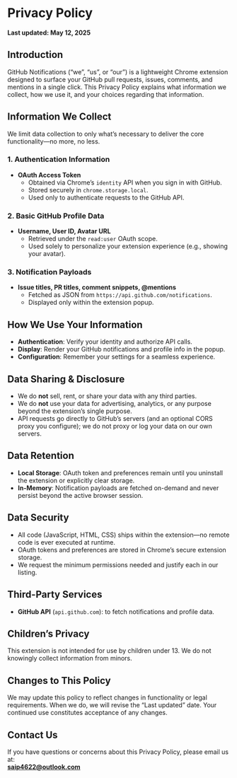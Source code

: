 # Privacy Policy

**Last updated: May 12, 2025**

## Introduction  
GitHub Notifications (“we”, “us”, or “our”) is a lightweight Chrome extension designed to surface your GitHub pull requests, issues, comments, and mentions in a single click. This Privacy Policy explains what information we collect, how we use it, and your choices regarding that information.

## Information We Collect  
We limit data collection to only what’s necessary to deliver the core functionality—no more, no less.

### 1. Authentication Information  
- **OAuth Access Token**  
  - Obtained via Chrome’s `identity` API when you sign in with GitHub.  
  - Stored securely in `chrome.storage.local`.  
  - Used only to authenticate requests to the GitHub API.  

### 2. Basic GitHub Profile Data  
- **Username, User ID, Avatar URL**  
  - Retrieved under the `read:user` OAuth scope.  
  - Used solely to personalize your extension experience (e.g., showing your avatar).

### 3. Notification Payloads  
- **Issue titles, PR titles, comment snippets, @mentions**  
  - Fetched as JSON from `https://api.github.com/notifications`.  
  - Displayed only within the extension popup.  

## How We Use Your Information  
- **Authentication**: Verify your identity and authorize API calls.  
- **Display**: Render your GitHub notifications and profile info in the popup.  
- **Configuration**: Remember your settings for a seamless experience.

## Data Sharing & Disclosure  
- We do **not** sell, rent, or share your data with any third parties.  
- We do **not** use your data for advertising, analytics, or any purpose beyond the extension’s single purpose.  
- API requests go directly to GitHub’s servers (and an optional CORS proxy you configure); we do not proxy or log your data on our own servers.

## Data Retention  
- **Local Storage**: OAuth token and preferences remain until you uninstall the extension or explicitly clear storage.  
- **In-Memory**: Notification payloads are fetched on-demand and never persist beyond the active browser session.

## Data Security  
- All code (JavaScript, HTML, CSS) ships within the extension—no remote code is ever executed at runtime.  
- OAuth tokens and preferences are stored in Chrome’s secure extension storage.  
- We request the minimum permissions needed and justify each in our listing.

## Third-Party Services  
- **GitHub API** (`api.github.com`): to fetch notifications and profile data.  


## Children’s Privacy  
This extension is not intended for use by children under 13. We do not knowingly collect information from minors.

## Changes to This Policy  
We may update this policy to reflect changes in functionality or legal requirements. When we do, we will revise the “Last updated” date. Your continued use constitutes acceptance of any changes.

## Contact Us  
If you have questions or concerns about this Privacy Policy, please email us at:  
**saip4622@outlook.com**
